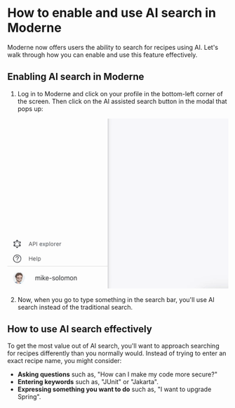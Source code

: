 # How to enable and use AI search in Moderne

Moderne now offers users the ability to search for recipes using AI. Let's walk through how you can enable and use this feature effectively.

## Enabling AI search in Moderne

1. Log in to Moderne and click on your profile in the bottom-left corner of the screen. Then click on the AI assisted search button in the modal that pops up:

![](/.gitbook/assets/ai-search-enable.gif)

2. Now, when you go to type something in the search bar, you'll use AI search instead of the traditional search.

## How to use AI search effectively

To get the most value out of AI search, you'll want to approach searching for recipes differently than you normally would. Instead of trying to enter an exact recipe name, you might consider:

* **Asking questions** such as, "How can I make my code more secure?"
* **Entering keywords** such as, "JUnit" or "Jakarta".
* **Expressing something you want to do** such as, "I want to upgrade Spring".